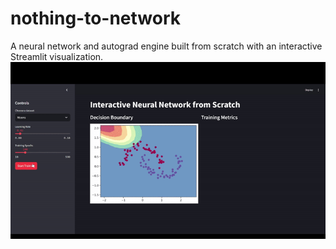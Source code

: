 # nothing-to-network
A neural network and autograd engine built from scratch with an interactive Streamlit visualization.
![Interactive Neural Network Demo](./Training_visualization.gif)
